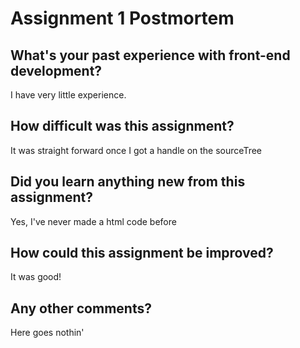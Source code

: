 # Assignment 1 Postmortem

## What's your past experience with front-end development?
 I have very little experience.


## How difficult was this assignment?
 It was straight forward once I got a handle on the sourceTree


## Did you learn anything new from this assignment?
Yes, I've never made a html code before



## How could this assignment be improved?
 It was good!



## Any other comments?
 Here goes nothin'